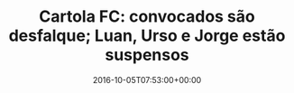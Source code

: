 ---
layout: post
title: "Cartola FC: convocados são desfalque; Luan, Urso e Jorge estão suspensos"
date: 2016-10-05T07:53:00+00:00
external_link: "http://globoesporte.globo.com/cartola-fc/noticia/2016/10/cartola-fc-convocados-sao-desfalque-luan-urso-e-jorge-estao-suspensos.html"
categories: news globo.com
---
